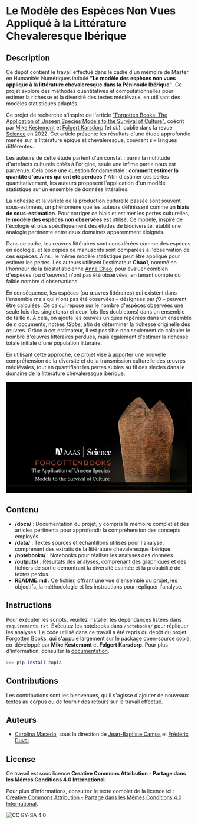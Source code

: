 # Le Modèle des Espèces Non Vues Appliqué à la Littérature Chevaleresque Ibérique

## Description

Ce dépôt contient le travail effectué dans le cadre d'un mémoire de Master en Humanités Numériques intitulé **"Le modèle des espèces non vues appliqué à la littérature chevaleresque dans la Péninsule Ibérique"**. Ce projet explore des méthodes quantitatives et computationnelles pour estimer la richesse et la diversité des textes médiévaux, en utilisant des modèles statistiques adaptés.

Ce projet de recherche s'inspire de l'article ["Forgotten Books: The Application of Unseen Species Models to the Survival of Culture"](https://github.com/mikekestemont/forgotten-books), coécrit par [Mike Kestemont](https://mikekestemont.github.io/) et [Folgert Karsdorp](https://www.karsdorp.io/) (et *al.*), publié dans la revue [Science](https://www.science.org/doi/10.1126/science.abl7655) en 2022. Cet article présente les résultats d'une étude approfondie menée sur la littérature épique et chevaleresque, couvrant six langues différentes.

Les auteurs de cette étude partent d'un constat : parmi la multitude d'artefacts culturels créés à l'origine, seule une infime partie nous est parvenue. Cela pose une question fondamentale : **comment estimer la quantité d'œuvres qui ont été perdues ?** Afin d'estimer ces pertes quantitativement, les auteurs proposent l'application d'un modèle statistique sur un ensemble de données littéraires.

La richesse et la variété de la production culturelle passée sont souvent sous-estimées, un phénomène que les auteurs définissent comme un **biais de sous-estimation**. Pour corriger ce biais et estimer les pertes culturelles, le **modèle des espèces non observées** est utilisé. Ce modèle, inspiré de l'écologie et plus spécifiquement des études de biodiversité, établit une analogie pertinente entre deux domaines apparemment éloignés.

Dans ce cadre, les œuvres littéraires sont considérées comme des espèces en écologie, et les copies de manuscrits sont comparées à l'observation de ces espèces. Ainsi, le même modèle statistique peut être appliqué pour estimer les pertes. Les auteurs utilisent l'estimateur **Chao1**, nommé en l'honneur de la biostatisticienne [Anne Chao](https://sites.google.com/view/chao-lab-website/brief-cv), pour évaluer combien d'espèces (ou d'œuvres) n'ont pas été observées, en tenant compte du faible nombre d'observations.

En conséquence, les espèces (ou œuvres littéraires) qui existent dans l'ensemble mais qui n'ont pas été observées – désignées par $f0$ – peuvent être calculées. Ce calcul repose sur le nombre d'espèces observées une seule fois (les singletons) et deux fois (les doubletons) dans un ensemble de taille $n$. À cela, on ajoute les œuvres uniques repérées dans un ensemble de $n$ documents, notées $fSobs$, afin de déterminer la richesse originelle des œuvres. Grâce à cet estimateur, il est possible non seulement de calculer le nombre d'œuvres littéraires perdues, mais également d'estimer la richesse totale initiale d'une population littéraire.

En utilisant cette approche, ce projet vise à apporter une nouvelle compréhension de la diversité et de la transmission culturelle des œuvres médiévales, tout en quantifiant les pertes subies au fil des siècles dans le domaine de la littérature chevaleresque ibérique.

[![Aperçu de la vidéo](docs/apercu_video.png)](https://vimeo.com/677201737)


## Contenu
- **/docs/** : Documentation du projet, y compris le mémoire complet et des articles pertinents pour approfondir la compréhension des concepts employés.
- **/data/** : Textes sources et échantillons utilisés pour l'analyse, comprenant des extraits de la littérature chevaleresque ibérique.
- **/notebooks/** : Notebooks pour réaliser les analyses des données. 
- **/outputs/** : Résultats des analyses, comprenant des graphiques et des fichiers de sortie démontrant la diversité estimée et la probabilité de textes perdus.
- **README.md** : Ce fichier, offrant une vue d'ensemble du projet, les objectifs, la méthodologie et les instructions pour répliquer l'analyse.

## Instructions
Pour exécuter les scripts, veuillez installer les dépendances listées dans `requirements.txt`. Exécutez les notebooks dans `/notebooks/` pour répliquer les analyses. 
Le code utilisé dans ce travail a été repris du dépôt du projet [Forgotten Books](https://github.com/mikekestemont/forgotten-books), qui s'appuie largement sur le package open-source [copia](https://github.com/mikekestemont/copia), co-développé par **Mike Kestemont** et **Folgert Karsdorp**. Pour plus d'information, consulter la [documentation](https://copia.readthedocs.io/en/latest/intro.html).

```sh
>>> pip install copia
```


## Contributions
Les contributions sont les bienvenues, qu'il s'agisse d'ajouter de nouveaux textes au corpus ou de fournir des retours sur le travail effectué.

## Auteurs
- [Carolina Macedo](https://sorbonne.academia.edu/CarolinaMacedo), sous la direction de [Jean-Baptiste Camps](https://github.com/Jean-Baptiste-Camps) et [Frédéric Duval](https://www.chartes.psl.eu/annuaire/frederic-duval).

## License
Ce travail est sous licence **Creative Commons Attribution - Partage dans les Mêmes Conditions 4.0 International**.

Pour plus d'informations, consultez le texte complet de la licence ici : [Creative Commons Attribution - Partage dans les Mêmes Conditions 4.0 International](https://creativecommons.org/licenses/by-sa/4.0/deed.fr).

![CC BY-SA 4.0](https://licensebuttons.net/l/by-sa/4.0/88x31.png)


